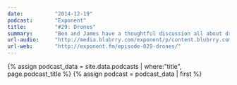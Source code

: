 ```yaml
---
date:          "2014-12-19"
podcast:       "Exponent"
title:         "#29: Drones"
summary:       "Ben and James have a thoughtful discussion all about drones. Weighing the perceived problems with them, the question of how to regulate them (if at all), how they could be used for terrorism, and how you balance upside and downside. Fantastic, insightful conversation that feels very prescient."
url-audio:     "http://media.blubrry.com/exponent/p/content.blubrry.com/exponent/exponent_29.mp3"
url-web:       "http://exponent.fm/episode-029-drones/"
---
```


{% assign podcast_data = site.data.podcasts | where:"title", page.podcast_title %}
{% assign podcast = podcast_data | first %}